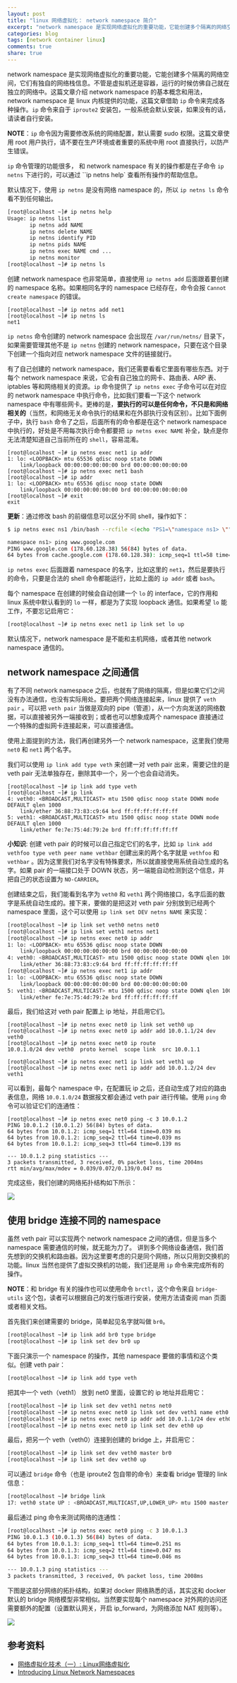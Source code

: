 ```yaml
---
layout: post
title: "linux 网络虚拟化： network namespace 简介"
excerpt: "network namespace 是实现网络虚拟化的重要功能，它能创建多个隔离的网络空间，它们有独自的网络栈信息。不管是虚拟机还是容器，运行的时候仿佛自己就在独立的网络中。这篇文章介绍 network namespace 的基本概念和用。"
categories: blog
tags: [network container linux]
comments: true
share: true
---
```


network namespace 是实现网络虚拟化的重要功能，它能创建多个隔离的网络空间，它们有独自的网络栈信息。不管是虚拟机还是容器，运行的时候仿佛自己就在独立的网络中。这篇文章介绍 network namespace 的基本概念和用法，network namespace 是 linux 内核提供的功能，这篇文章借助 `ip` 命令来完成各种操作。`ip` 命令来自于 `iproute2` 安装包，一般系统会默认安装，如果没有的话，请读者自行安装。

**NOTE**：`ip` 命令因为需要修改系统的网络配置，默认需要 sudo 权限。这篇文章使用 root 用户执行，请不要在生产环境或者重要的系统中用 root 直接执行，以防产生错误。

`ip` 命令管理的功能很多， 和 network namespace 有关的操作都是在子命令 `ip netns` 下进行的，可以通过 ``ip netns help` 查看所有操作的帮助信息。

默认情况下，使用 `ip netns` 是没有网络 namespace 的，所以 `ip netns ls` 命令看不到任何输出。

```bash
[root@localhost ~]# ip netns help
Usage: ip netns list
       ip netns add NAME
       ip netns delete NAME
       ip netns identify PID
       ip netns pids NAME
       ip netns exec NAME cmd ...
       ip netns monitor
[root@localhost ~]# ip netns ls
```

创建 network namespace 也非常简单，直接使用 `ip netns add` 后面跟着要创建的 namespace 名称。如果相同名字的 namespace 已经存在，命令会报 `Cannot create namespace` 的错误。

```
[root@localhost ~]# ip netns add net1
[root@localhost ~]# ip netns ls
net1
```

`ip netns` 命令创建的 network namespace 会出现在 `/var/run/netns/` 目录下，如果需要管理其他不是 `ip netns` 创建的 network namespace，只要在这个目录下创建一个指向对应 network namespace 文件的链接就行。

有了自己创建的 network namespace，我们还需要看看它里面有哪些东西。对于每个 network namespace 来说，它会有自己独立的网卡、路由表、ARP 表、iptables 等和网络相关的资源。`ip` 命令提供了 `ip netns exec` 子命令可以在对应的 network namespace 中执行命令，比如我们要看一下这个 network namespace 中有哪些网卡。更棒的是，**要执行的可以是任何命令，不只是和网络相关的**（当然，和网络无关命令执行的结果和在外部执行没有区别）。比如下面例子中，执行 `bash` 命令了之后，后面所有的命令都是在这个 network namespace 中执行的，好处是不用每次执行命令都要把 `ip netns exec NAME` 补全，缺点是你无法清楚知道自己当前所在的 `shell`，容易混淆。

```
[root@localhost ~]# ip netns exec net1 ip addr
1: lo: <LOOPBACK> mtu 65536 qdisc noop state DOWN
    link/loopback 00:00:00:00:00:00 brd 00:00:00:00:00:00
[root@localhost ~]# ip netns exec net1 bash
[root@localhost ~]# ip addr
1: lo: <LOOPBACK> mtu 65536 qdisc noop state DOWN
    link/loopback 00:00:00:00:00:00 brd 00:00:00:00:00:00
[root@localhost ~]# exit
exit
```

**更新**：通过修改 bash 的前缀信息可以区分不同 shell，操作如下：

```bash
$ ip netns exec ns1 /bin/bash --rcfile <(echo "PS1=\"namespace ns1> \"")

namespace ns1> ping www.google.com
PING www.google.com (178.60.128.38) 56(84) bytes of data.
64 bytes from cache.google.com (178.60.128.38): icmp_seq=1 ttl=58 time=17.6 ms
```

`ip netns exec` 后面跟着 namespace 的名字，比如这里的 `net1`，然后是要执行的命令，只要是合法的 shell 命令都能运行，比如上面的 `ip addr` 或者 `bash`。

每个 namespace 在创建的时候会自动创建一个 `lo` 的 interface，它的作用和 linux 系统中默认看到的 `lo` 一样，都是为了实现 loopback 通信。如果希望 `lo` 能工作，不要忘记启用它：

```bash
[root@localhost ~]# ip netns exec net1 ip link set lo up
```

默认情况下，network namespace 是不能和主机网络，或者其他 network namespace 通信的。

## network namespace 之间通信

有了不同 network namespace 之后，也就有了网络的隔离，但是如果它们之间没有办法通信，也没有实际用处。要把两个网络连接起来，linux 提供了 `veth pair` 。可以把 `veth pair` 当做是双向的 pipe（管道），从一个方向发送的网络数据，可以直接被另外一端接收到；或者也可以想象成两个 namespace 直接通过一个特殊的虚拟网卡连接起来，可以直接通信。

使用上面提到的方法，我们再创建另外一个 network namespace，这里我们使用 `net0` 和 `net1` 两个名字。

我们可以使用 `ip link add type veth` 来创建一对 veth pair 出来，需要记住的是 veth pair 无法单独存在，删除其中一个，另一个也会自动消失。

```
[root@localhost ~]# ip link add type veth
[root@localhost ~]# ip link
4: veth0: <BROADCAST,MULTICAST> mtu 1500 qdisc noop state DOWN mode DEFAULT qlen 1000
    link/ether 36:88:73:83:c9:64 brd ff:ff:ff:ff:ff:ff
5: veth1: <BROADCAST,MULTICAST> mtu 1500 qdisc noop state DOWN mode DEFAULT qlen 1000
    link/ether fe:7e:75:4d:79:2e brd ff:ff:ff:ff:ff:ff
```

**小知识**: 创建 veth pair 的时候可以自己指定它们的名字，比如 `ip link add vethfoo type veth peer name vethbar` 创建出来的两个名字就是 `vethfoo` 和 `vethbar` 。因为这里我们对名字没有特殊要求，所以就直接使用系统自动生成的名字。如果 pair 的一端接口处于 DOWN 状态，另一端能自动检测到这个信息，并把自己的状态设置为 `NO-CARRIER`。

创建结束之后，我们能看到名字为 `veth0` 和 `veth1` 两个网络接口，名字后面的数字是系统自动生成的。接下来，要做的是把这对 veth pair 分别放到已经两个 namespace 里面，这个可以使用 `ip link set DEV netns NAME` 来实现：

```bash
[root@localhost ~]# ip link set veth0 netns net0
[root@localhost ~]# ip link set veth1 netns net1
[root@localhost ~]# ip netns exec net0 ip addr
1: lo: <LOOPBACK> mtu 65536 qdisc noop state DOWN
    link/loopback 00:00:00:00:00:00 brd 00:00:00:00:00:00
4: veth0: <BROADCAST,MULTICAST> mtu 1500 qdisc noop state DOWN qlen 1000
    link/ether 36:88:73:83:c9:64 brd ff:ff:ff:ff:ff:ff
[root@localhost ~]# ip netns exec net1 ip addr
1: lo: <LOOPBACK> mtu 65536 qdisc noop state DOWN
    link/loopback 00:00:00:00:00:00 brd 00:00:00:00:00:00
5: veth1: <BROADCAST,MULTICAST> mtu 1500 qdisc noop state DOWN qlen 1000
    link/ether fe:7e:75:4d:79:2e brd ff:ff:ff:ff:ff:ff
```

最后，我们给这对 veth pair 配置上 ip 地址，并启用它们。

```
[root@localhost ~]# ip netns exec net0 ip link set veth0 up
[root@localhost ~]# ip netns exec net0 ip addr add 10.0.1.1/24 dev veth0
[root@localhost ~]# ip netns exec net0 ip route
10.0.1.0/24 dev veth0  proto kernel  scope link  src 10.0.1.1

[root@localhost ~]# ip netns exec net1 ip link set veth1 up
[root@localhost ~]# ip netns exec net1 ip addr add 10.0.1.2/24 dev veth1
```

可以看到，最每个 namespace 中，在配置玩 ip 之后，还自动生成了对应的路由表信息，网络 `10.0.1.0/24` 数据报文都会通过 veth pair 进行传输。使用 `ping` 命令可以验证它们的连通性：

```
[root@localhost ~]# ip netns exec net0 ping -c 3 10.0.1.2
PING 10.0.1.2 (10.0.1.2) 56(84) bytes of data.
64 bytes from 10.0.1.2: icmp_seq=1 ttl=64 time=0.039 ms
64 bytes from 10.0.1.2: icmp_seq=2 ttl=64 time=0.039 ms
64 bytes from 10.0.1.2: icmp_seq=3 ttl=64 time=0.139 ms

--- 10.0.1.2 ping statistics ---
3 packets transmitted, 3 received, 0% packet loss, time 2004ms
rtt min/avg/max/mdev = 0.039/0.072/0.139/0.047 ms
```

完成这些，我们创建的网络拓扑结构如下所示：

![](http://wx4.sinaimg.cn/large/728b3d6dgy1fcl8ox6rsyj213o0f8ab7.jpg)

## 使用 bridge 连接不同的 namespace

虽然 veth pair 可以实现两个 network namespace 之间的通信，但是当多个 namespace 需要通信的时候，就无能为力了。
讲到多个网络设备通信，我们首先想到的交换机和路由器。因为这里要考虑的只是同个网络，所以只用到交换机的功能。linux 当然也提供了虚拟交换机的功能，我们还是用 `ip` 命令来完成所有的操作。

**NOTE**：和 bridge 有关的操作也可以使用命令 `brctl`，这个命令来自 `bridge-utils` 这个包，读者可以根据自己的发行版进行安装，使用方法请查阅 man 页面或者相关文档。

首先我们来创建需要的 bridge，简单起见名字就叫做 `br0`。

```bash
[root@localhost ~]# ip link add br0 type bridge
[root@localhost ~]# ip link set dev br0 up
```

下面只演示一个 namespace 的操作，其他 namespace 要做的事情和这个类似。创建 veth pair：

```bash
[root@localhost ~]# ip link add type veth
```

把其中一个 veth（veth1） 放到 net0 里面，设置它的 ip 地址并启用它：

```bash
[root@localhost ~]# ip link set dev veth1 netns net0
[root@localhost ~]# ip netns exec net0 ip link set dev veth1 name eth0
[root@localhost ~]# ip netns exec net0 ip addr add 10.0.1.1/24 dev eth0
[root@localhost ~]# ip netns exec net0 ip link set dev eth0 up
```

最后，把另一个 veth（veth0）连接到创建的 bridge 上，并启用它：

```bash
[root@localhost ~]# ip link set dev veth0 master br0
[root@localhost ~]# ip link set dev veth0 up
```

可以通过 `bridge` 命令（也是 iproute2 包自带的命令）来查看 bridge 管理的 link 信息：

```bash
[root@localhost ~]# bridge link
17: veth0 state UP : <BROADCAST,MULTICAST,UP,LOWER_UP> mtu 1500 master br0 state forwarding priority 32 cost 2
```

最后通过 ping 命令来测试网络的连通性：

```bash
[root@localhost ~]# ip netns exec net0 ping -c 3 10.0.1.3
PING 10.0.1.3 (10.0.1.3) 56(84) bytes of data.
64 bytes from 10.0.1.3: icmp_seq=1 ttl=64 time=0.251 ms
64 bytes from 10.0.1.3: icmp_seq=2 ttl=64 time=0.047 ms
64 bytes from 10.0.1.3: icmp_seq=3 ttl=64 time=0.046 ms

--- 10.0.1.3 ping statistics ---
3 packets transmitted, 3 received, 0% packet loss, time 2008ms
```

下图是这部分网络的拓扑结构，如果对 docker 网络熟悉的话，其实这和 docker 默认的 bridge 网络模型非常相似。当然要实现每个 namespace 对外网的访问还需要额外的配置（设置默认网关，开启 ip_forward，为网络添加 NAT 规则等）。

![](http://wx4.sinaimg.cn/large/728b3d6dgy1fcl8khvmjfj21hc0u0770.jpg)

## 参考资料

- [网络虚拟化技术（一）: Linux网络虚拟化](https://blog.kghost.info/2013/03/01/linux-network-emulator/)
- [Introducing Linux Network Namespaces](http://blog.scottlowe.org/2013/09/04/introducing-linux-network-namespaces/)
